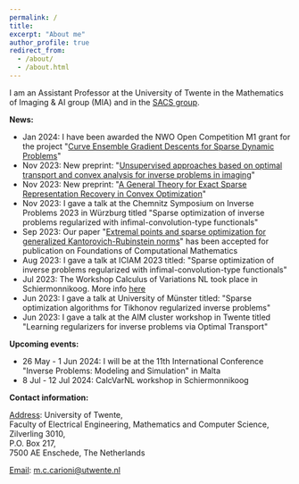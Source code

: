 ```yaml
---
permalink: /
title: 
excerpt: "About me"
author_profile: true
redirect_from: 
  - /about/
  - /about.html
---
```


I am an Assistant Professor at the University of Twente in the Mathematics of Imaging & AI group (MIA) and in the [SACS group](https://www.utwente.nl/en/eemcs/sacs/).




<b> News: </b>  
  * Jan 2024: I have been awarded the NWO Open Competition M1 grant for the project "[Curve Ensemble Gradient Descents for Sparse Dynamic Problems](https://www.nwo.nl/en/news/sixteen-innovative-research-projects-launched-through-open-competition-domain-science-m-programme)"
  * Nov 2023: New preprint: "[Unsupervised approaches based on optimal transport and convex analysis for inverse problems in imaging](https://arxiv.org/pdf/2311.08972.pdf)"
  * Nov 2023: New preprint: "[A General Theory for Exact Sparse Representation Recovery in Convex Optimization](https://arxiv.org/pdf/2311.08072.pdf)"
  * Nov 2023: I gave a talk at the Chemnitz Symposium on Inverse Problems 2023 in Würzburg titled "Sparse optimization of inverse problems regularized with infimal-convolution-type functionals"
  * Sep 2023: Our paper "[Extremal points and sparse optimization for generalized Kantorovich-Rubinstein norms](https://arxiv.org/pdf/2209.09167.pdf)" has been accepted for publication on Foundations of Computational Mathematics
  * Aug 2023: I gave a talk at ICIAM 2023 titled: "Sparse optimization of inverse problems regularized with infimal-convolution-type functionals"
  * Jul 2023: The Workshop Calculus of Variations NL took place in Schiermonnikoog. More info [here](https://www.calcvar.nl/events)
  * Jun 2023: I gave a talk at University of Münster titled: "Sparse optimization algorithms for Tikhonov regularized inverse problems"
  * Jun 2023: I gave a talk at the AIM cluster workshop in Twente titled "Learning regularizers for inverse problems via Optimal Transport"



<b> Upcoming events: </b>
  * 26 May - 1 Jun 2024: I will be at the 11th International Conference "Inverse Problems: Modeling and Simulation" in Malta
  * 8 Jul - 12 Jul 2024: CalcVarNL workshop in Schiermonnikoog

<b> Contact information: </b>

<u>Address</u>: University of Twente, <br> 
Faculty of Electrical Engineering, Mathematics and Computer Science, <br>
Zilverling  3010, <br>
P.O. Box 217, <br>
7500 AE Enschede, The Netherlands

<u>Email</u>: m.c.carioni@utwente.nl
